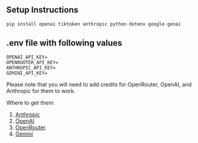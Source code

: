 ## Setup Instructions


```python
pip install openai tiktoken anthropic python-dotenv google-genai
```


## .env file with following values

```
OPENAI_API_KEY=
OPENROUTER_API_KEY=
ANTHROPIC_API_KEY=
GEMINI_API_KEY=
```

Please note that you will need to add credits for OpenRouter, OpenAI, and Anthropic for them to work.

Where to get them:
1. [Anthropic](https://console.anthropic.com/settings/keys)
2. [OpenAI](https://platform.openai.com/settings/proj_r1hzQiplliYA2wWwGZ8ySkIc/api-keys)
3. [OpenRouter](https://openrouter.ai/settings/keys)
4. [Gemini](https://aistudio.google.com/apikey)